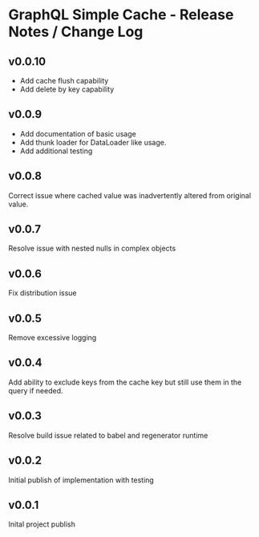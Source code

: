 # GraphQL Simple Cache - Release Notes / Change Log

## v0.0.10
- Add cache flush capability
- Add delete by key capability
  
## v0.0.9
- Add documentation of basic usage
- Add thunk loader for DataLoader like usage.
- Add additional testing

## v0.0.8
Correct issue where cached value was inadvertently altered from original value.

## v0.0.7
Resolve issue with nested nulls in complex objects

## v0.0.6
Fix distribution issue

## v0.0.5
Remove excessive logging

## v0.0.4
Add ability to exclude keys from the cache key but still use them in the query if needed.

## v0.0.3
Resolve build issue related to babel and regenerator runtime

## v0.0.2
Initial publish of implementation with testing

## v0.0.1
Inital project publish